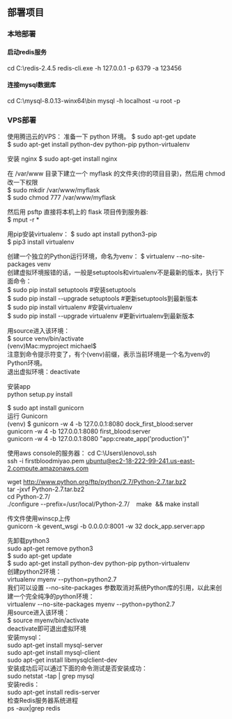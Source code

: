 ## 部署项目

### 本地部署
#### 启动redis服务
cd C:\redis-2.4.5
redis-cli.exe -h 127.0.0.1 -p 6379 -a 123456 

#### 连接mysql数据库
cd C:\mysql-8.0.13-winx64\bin
mysql -h localhost -u root -p


### VPS部署

使用腾迅云的VPS：
准备一下 python 环境。
$ sudo apt-get update  
$ sudo apt-get install python-dev python-pip python-virtualenv  

安装 nginx
$ sudo apt-get install nginx  

在 /var/www 目录下建立一个 myflask 的文件夹(你的项目目录)，然后用 chmod 改一下权限  
$ sudo mkdir /var/www/myflask  
$ sudo chmod 777 /var/www/myflask  


然后用 psftp 直接将本机上的 flask 项目传到服务器:  
$ mput -r *  


用pip安装virtualenv： 
$ sudo apt install python3-pip  
$ pip3 install virtualenv  

创建一个独立的Python运行环境，命名为venv： 
$ virtualenv --no-site-packages venv  
创建虚拟环境报错的话，一般是setuptools和virtualenv不是最新的版本，执行下面命令：  
$ sudo pip install setuptools #安装setuptools  
$ sudo pip install --upgrade setuptools #更新setuptools到最新版本  
$ sudo pip install virtualenv #安装virtualenv  
$ sudo pip install --upgrade virtualenv   #更新virtualenv到最新版本  

用source进入该环境：  
$ source venv/bin/activate  
(venv)Mac:myproject michael$  
注意到命令提示符变了，有个(venv)前缀，表示当前环境是一个名为venv的Python环境。  
退出虚拟环境：deactivate  

安装app  
python setup.py install  


$ sudo apt install gunicorn  
运行 Gunicorn  
(venv) $ gunicorn -w 4 -b 127.0.0.1:8080 dock_first_blood:server  
gunicorn -w 4 -b 127.0.0.1:8080 first_blood:server  
gunicorn -w 4 -b 127.0.0.1:8080 "app:create_app('production')"  



使用aws console的服务器：
cd C:\Users\lenovo\\.ssh  
ssh -i firstbloodmiyao.pem ubuntu@ec2-18-222-99-241.us-east-2.compute.amazonaws.com  

wget http://www.python.org/ftp/python/2.7/Python-2.7.tar.bz2    
tar -jxvf Python-2.7.tar.bz2  
cd Python-2.7/  
./configure --prefix=/usr/local/Python-2.7/    
make  && make install  

传文件使用winscp上传  
gunicorn -k gevent_wsgi -b 0.0.0.0:8001 -w 32  dock_app.server:app    

先卸载python3  
sudo apt-get remove python3  
$ sudo apt-get update  
$ sudo apt-get install python-dev python-pip python-virtualenv  
创建python2环境：  
virtualenv myenv --python=python2.7  
我们可以设置 --no-site-packages 参数取消对系统Python库的引用，以此来创建一个完全纯净的python环境：  
virtualenv --no-site-packages myenv   --python=python2.7  
用source进入该环境：   
$ source myenv/bin/activate  
deactivate即可退出虚拟环境  
安装mysql：  
sudo apt-get install mysql-server  
sudo apt-get install mysql-client  
sudo apt-get install libmysqlclient-dev  
安装成功后可以通过下面的命令测试是否安装成功：  
sudo netstat -tap | grep mysql  
安装redis：  
sudo apt-get install redis-server    
检查Redis服务器系统进程  
ps -aux|grep redis  




